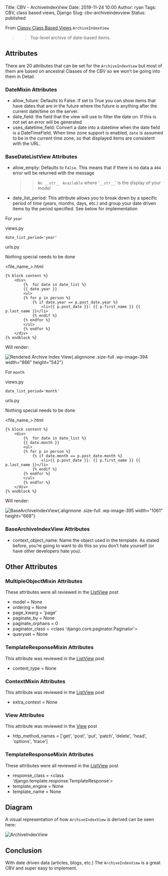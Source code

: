 Title: CBV - ArchiveIndexView
Date: 2019-11-24 10:00
Author: ryan
Tags: CBV, class based views, Django
Slug: cbv-archiveindexview
Status: published

From [Classy Class Based Views](http://ccbv.co.uk/projects/Django/2.2/django.views.generic.dates/ArchiveIndexView/) `ArchiveIndexView`

> > Top-level archive of date-based items.

## Attributes

There are 20 attributes that can be set for the `ArchiveIndexView` but most of them are based on ancestral Classes of the CBV so we won’t be going into them in Detail.

### DateMixin Attributes

-   allow_future: Defaults to False. If set to True you can show items that have dates that are in the future where the future is anything after the current date/time on the server.
-   date_field: the field that the view will use to filter the date on. If this is not set an error will be generated
-   uses_datetime_field: Convert a date into a datetime when the date field is a DateTimeField. When time zone support is enabled, `date` is assumed to be in the current time zone, so that displayed items are consistent with the URL.

### BaseDateListView Attributes

-   allow_empty: Defaults to `False`. This means that if there is no data a `404` error will be returned with the message

    > > `No __str__ Available` where ‘`__str__`’ is the display of your model

-   date_list_period: This attribute allows you to break down by a specific period of time (years, months, days, etc.) and group your date driven items by the period specified. See below for implementation

For `year`

views.py

    date_list_period='year'

urls.py

Nothing special needs to be done

\<file_name\_\>.html

    {% block content %}
        <div>
            {%  for date in date_list %}
            {{ date.year }}
            <ul>
            {% for p in person %}
                {% if date.year == p.post_date.year %}
                    <li>{{ p.post_date }}: {{ p.first_name }} {{ p.last_name }}</li>
                {% endif %}
            {% endfor %}
            </ul>
            {% endfor %}
        </div>
    {% endblock %}

Will render:

![Rendered Archive Index View](/images/uploads/2019/11/634B59DC-6BA6-4C5F-B969-E8B924123FFA.jpeg){.alignnone .size-full .wp-image-394 width="866" height="542"}

For `month`

views.py

    date_list_period='month'

urls.py

Nothing special needs to be done

\<file_name\_\>.html

    {% block content %}
        <div>
            {%  for date in date_list %}
            {{ date.month }}
            <ul>
            {% for p in person %}
                {% if date.month == p.post_date.month %}
                    <li>{{ p.post_date }}: {{ p.first_name }} {{ p.last_name }}</li>
                {% endif %}
            {% endfor %}
            </ul>
            {% endfor %}
        </div>
    {% endblock %}

Will render:

![BaseArchiveIndexView](/images/uploads/2019/11/04B40CD4-3B85-440D-810D-4050727D6120.jpeg){.alignnone .size-full .wp-image-395 width="1061" height="668"}

### BaseArchiveIndexView Attributes

-   context_object_name: Name the object used in the template. As stated before, you’re going to want to do this so you don’t hate yourself (or have other developers hate you).

## Other Attributes

### MultipleObjectMixin Attributes

These attributes were all reviewed in the [ListView](/cbv-listview.html) post

-   model = None
-   ordering = None
-   page_kwarg = 'page'
-   paginate_by = None
-   paginate_orphans = 0
-   paginator_class = \<class 'django.core.paginator.Paginator'\>
-   queryset = None

### TemplateResponseMixin Attributes

This attribute was reviewed in the [ListView](/cbv-listview.html) post

-   content_type = None

### ContextMixin Attributes

This attribute was reviewed in the [ListView](/cbv-listview.html) post

-   extra_context = None

### View Attributes

This attribute was reviewed in the [View](/cbv-view.html) post

-   http_method_names = \['get', 'post', 'put', 'patch', 'delete', 'head', 'options', 'trace'\]

### TemplateResponseMixin Attributes

These attributes were all reviewed in the [ListView](/cbv-listview.html) post

-   response_class = \<class 'django.template.response.TemplateResponse'\>
-   template_engine = None
-   template_name = None

## Diagram

A visual representation of how `ArchiveIndexView` is derived can be seen here:

![ArchiveIndexView](https://yuml.me/diagram/plain;/class/%5BMultipleObjectTemplateResponseMixin%7Bbg:white%7D%5D%5E-%5BArchiveIndexView%7Bbg:green%7D%5D,%20%5BTemplateResponseMixin%7Bbg:white%7D%5D%5E-%5BMultipleObjectTemplateResponseMixin%7Bbg:white%7D%5D,%20%5BBaseArchiveIndexView%7Bbg:white%7D%5D%5E-%5BArchiveIndexView%7Bbg:green%7D%5D,%20%5BBaseDateListView%7Bbg:white%7D%5D%5E-%5BBaseArchiveIndexView%7Bbg:white%7D%5D,%20%5BMultipleObjectMixin%7Bbg:white%7D%5D%5E-%5BBaseDateListView%7Bbg:white%7D%5D,%20%5BContextMixin%7Bbg:white%7D%5D%5E-%5BMultipleObjectMixin%7Bbg:white%7D%5D,%20%5BDateMixin%7Bbg:white%7D%5D%5E-%5BBaseDateListView%7Bbg:white%7D%5D,%20%5BView%7Bbg:lightblue%7D%5D%5E-%5BBaseDateListView%7Bbg:white%7D%5D.svg)

## Conclusion

With date driven data (articles, blogs, etc.) The `ArchiveIndexView` is a great CBV and super easy to implement.
